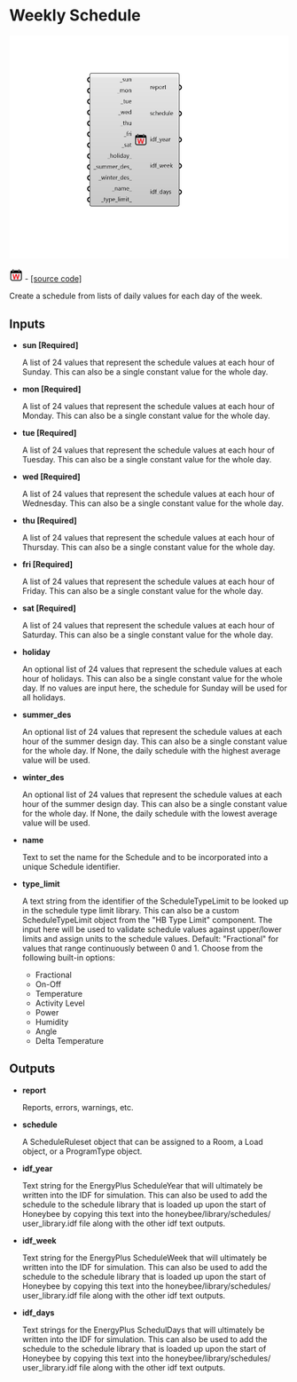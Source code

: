 # Weekly Schedule

![](../../.gitbook/assets/Weekly_Schedule.png)

![](../../.gitbook/assets/Weekly_Schedule%20%281%29.png) - [\[source code\]](https://github.com/ladybug-tools/honeybee-grasshopper-energy/blob/master/honeybee_grasshopper_energy/src//HB%20Weekly%20Schedule.py)

Create a schedule from lists of daily values for each day of the week.

## Inputs

* **sun \[Required\]**

  A list of 24 values that represent the schedule values at each hour of Sunday. This can also be a single constant value for the whole day. 

* **mon \[Required\]**

  A list of 24 values that represent the schedule values at each hour of Monday. This can also be a single constant value for the whole day. 

* **tue \[Required\]**

  A list of 24 values that represent the schedule values at each hour of Tuesday. This can also be a single constant value for the whole day. 

* **wed \[Required\]**

  A list of 24 values that represent the schedule values at each hour of Wednesday. This can also be a single constant value for the whole day. 

* **thu \[Required\]**

  A list of 24 values that represent the schedule values at each hour of Thursday. This can also be a single constant value for the whole day. 

* **fri \[Required\]**

  A list of 24 values that represent the schedule values at each hour of Friday. This can also be a single constant value for the whole day. 

* **sat \[Required\]**

  A list of 24 values that represent the schedule values at each hour of Saturday. This can also be a single constant value for the whole day. 

* **holiday**

  An optional list of 24 values that represent the schedule values at each hour of holidays. This can also be a single constant value for the whole day. If no values are input here, the schedule for Sunday will be used for all holidays. 

* **summer\_des**

  An optional list of 24 values that represent the schedule values at each hour of the summer design day. This can also be a single constant value for the whole day. If None, the daily schedule with the highest average value will be used. 

* **winter\_des**

  An optional list of 24 values that represent the schedule values at each hour of the summer design day. This can also be a single constant value for the whole day. If None, the daily schedule with the lowest average value will be used. 

* **name**

  Text to set the name for the Schedule and to be incorporated into a unique Schedule identifier. 

* **type\_limit**

  A text string from the identifier of the ScheduleTypeLimit to be looked up in the schedule type limit library. This can also be a custom ScheduleTypeLimit object from the "HB Type Limit" component. The input here will be used to validate schedule values against upper/lower limits and assign units to the schedule values. Default: "Fractional" for values that range continuously between 0 and 1. Choose from the following built-in options:

  * Fractional
  * On-Off
  * Temperature
  * Activity Level
  * Power
  * Humidity
  * Angle
  * Delta Temperature

## Outputs

* **report**

  Reports, errors, warnings, etc. 

* **schedule**

  A ScheduleRuleset object that can be assigned to a Room, a Load object, or a ProgramType object. 

* **idf\_year**

  Text string for the EnergyPlus ScheduleYear that will ultimately be written into the IDF for simulation. This can also be used to add the schedule to the schedule library that is loaded up upon the start of Honeybee by copying this text into the honeybee/library/schedules/ user\_library.idf file along with the other idf text outputs. 

* **idf\_week**

  Text string for the EnergyPlus ScheduleWeek that will ultimately be written into the IDF for simulation. This can also be used to add the schedule to the schedule library that is loaded up upon the start of Honeybee by copying this text into the honeybee/library/schedules/ user\_library.idf file along with the other idf text outputs. 

* **idf\_days**

  Text strings for the EnergyPlus SchedulDays that will ultimately be written into the IDF for simulation. This can also be used to add the schedule to the schedule library that is loaded up upon the start of Honeybee by copying this text into the honeybee/library/schedules/ user\_library.idf file along with the other idf text outputs. 

